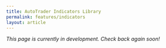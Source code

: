 ```yaml
---
title: AutoTrader Indicators Library
permalink: features/indicators
layout: article
---
```


*This page is currently in development. Check back again soon!*






